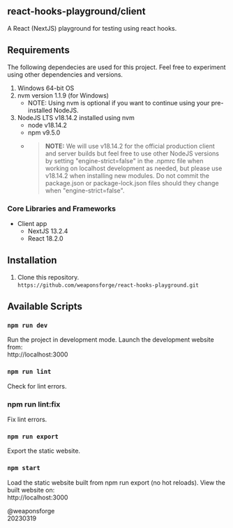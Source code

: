 ## react-hooks-playground/client

A React (NextJS) playground for testing using react hooks.

## Requirements

The following dependecies are used for this project. Feel free to experiment using other dependencies and versions.

1. Windows 64-bit OS
2. nvm version 1.1.9 (for Windows)
   - NOTE: Using nvm is optional if you want to continue using your pre-installed NodeJS.
3. NodeJS LTS v18.14.2 installed using nvm
   - node v18.14.2
   - npm v9.5.0
   - > **NOTE:** We will use v18.14.2 for the official production client and server builds but feel free to use other NodeJS versions by setting "engine-strict=false" in the .npmrc file when working on localhost development as needed, but please use v18.14.2 when installing new modules. Do not commit the package.json or package-lock.json files should they change when "engine-strict=false".

### Core Libraries and Frameworks

- Client app
   - NextJS 13.2.4
   - React 18.2.0

## Installation

1. Clone this repository.<br>
`https://github.com/weaponsforge/react-hooks-playground.git`

## Available Scripts

### `npm run dev`
Run the project in development mode. Launch the development website from:<br>
http://localhost:3000

### `npm run lint`
Check for lint errors.

### npm run lint:fix
Fix lint errors.

### `npm run export`
Export the static website.

### `npm start`
Load the static website built from npm run export (no hot reloads). View the built website on:<br>
http://localhost:3000

@weaponsforge<br>
20230319
